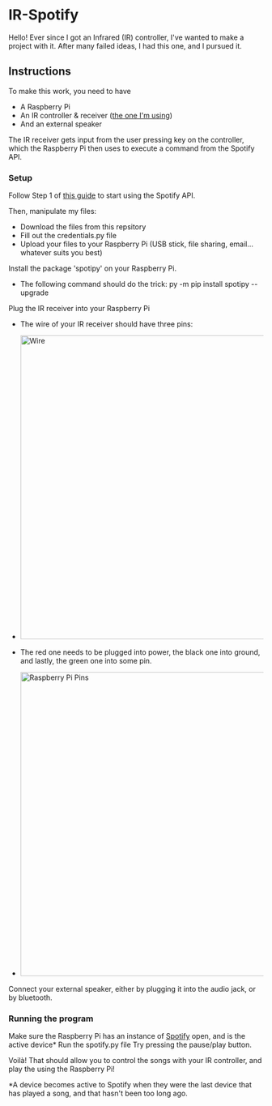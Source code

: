 # IR-Spotify

Hello! Ever since I got an Infrared (IR) controller, I've wanted to make a project with it. After many failed ideas, I had this one, and I pursued it.

## Instructions

To make this work, you need to have
- A Raspberry Pi
- An IR controller & receiver ([the one I'm using](https://www.dfrobot.com/product-366.html))
- And an external speaker

The IR receiver gets input from the user pressing key on the controller, which the Raspberry Pi then uses to execute a command from the Spotify API.

### Setup

Follow Step 1 of [this guide](https://github.com/spotipy-dev/spotipy/blob/2.22.1/TUTORIAL.md) to start using the Spotify API.

Then, manipulate my files:
- Download the files from this repsitory
- Fill out the credentials.py file
- Upload your files to your Raspberry Pi (USB stick, file sharing, email... whatever suits you best)

Install the package 'spotipy' on your Raspberry Pi.
- The following command should do the trick: py -m pip install spotipy --upgrade

Plug the IR receiver into your Raspberry Pi
- The wire of your IR receiver should have three pins:
- <img width="600" alt="Wire" src="https://dfimg.dfrobot.com/enshop/image/data/FIT0011/200420%20Update/53AU4166_564x376.jpg"/>

- The red one needs to be plugged into power, the black one into ground, and lastly, the green one into some pin.
- <img width="600" alt="Raspberry Pi Pins" src="https://www.raspberrypi.com/documentation/computers/images/GPIO-Pinout-Diagram-2.png?hash=df7d7847c57a1ca6d5b2617695de6d46"/>

Connect your external speaker, either by plugging it into the audio jack, or by bluetooth.

### Running the program

Make sure the Raspberry Pi has an instance of [Spotify](https://open.spotify.com/) open, and is the active device*
Run the spotify.py file
Try pressing the pause/play button.

Voilà! That should allow you to control the songs with your IR controller, and play the using the Raspberry Pi!

*A device becomes active to Spotify when they were the last device that has played a song, and that hasn't been too long ago.
